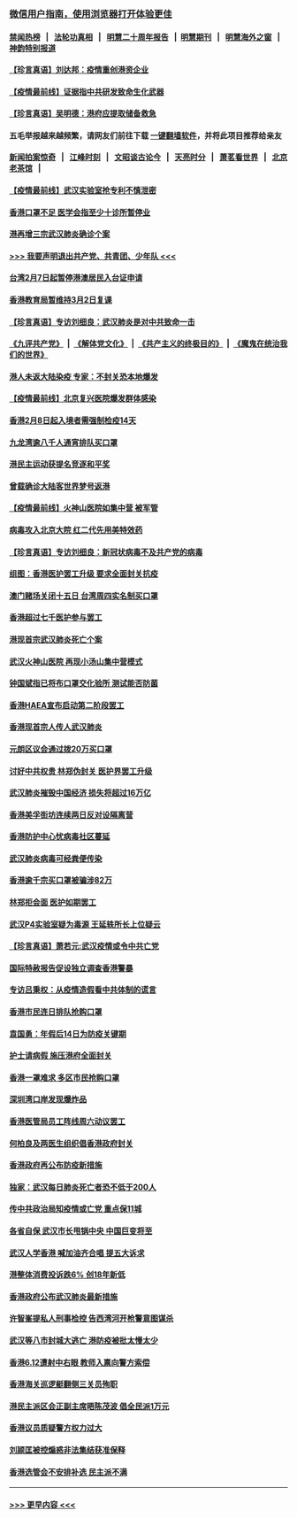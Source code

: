 ### [微信用户指南，使用浏览器打开体验更佳](https://github.com/gfw-breaker/banned-news1/blob/master/indexes/wechat-guide.md?t=0)
#### [禁闻热榜](热点新闻.md?t=0)  &nbsp;&nbsp;|&nbsp;&nbsp; [法轮功真相](https://github.com/gfw-breaker/truth/blob/master/README.md?t=0) &nbsp;&nbsp;|&nbsp;&nbsp; [明慧二十周年报告](https://github.com/gfw-breaker/mh-reports/blob/master/README.md?t=0) &nbsp;&nbsp;|&nbsp;&nbsp;[明慧期刊](https://github.com/gfw-breaker/mh-qikan) &nbsp;&nbsp;|&nbsp;&nbsp; [明慧海外之窗](https://github.com/gfw-breaker/mh-news/blob/master/README.md?t=0) &nbsp;&nbsp;|&nbsp;&nbsp; [神韵特别报道](https://github.com/gfw-breaker/mh-news/blob/master/shenyun.md?t=0)
#### [【珍言真语】刘达邦：疫情重创港资企业](../pages/nsc415/n11854274.md?t=02100602) 
#### [【疫情最前线】证据指中共研发致命生化武器](../pages/nsc415/n11853087.md?t=02100602) 
#### [【珍言真语】吴明德：港府应提取储备救急](../pages/nsc415/n11852734.md?t=02100602) 
#### 五毛举报越来越频繁，请网友们前往下载 [一键翻墙软件](https://github.com/gfw-breaker/ssr-accounts)，并将此项目推荐给亲友
#### [新闻拍案惊奇](https://github.com/gfw-breaker/banned-news1/blob/master/pages/link4.md) &nbsp;&nbsp;|&nbsp;&nbsp; [江峰时刻](https://github.com/gfw-breaker/banned-news1/blob/master/pages/link4.md) &nbsp;&nbsp;|&nbsp;&nbsp; [文昭谈古论今](https://github.com/gfw-breaker/banned-news1/blob/master/pages/link4.md) &nbsp;&nbsp;|&nbsp;&nbsp; [天亮时分](https://github.com/gfw-breaker/banned-news1/blob/master/pages/link4.md) &nbsp;&nbsp;|&nbsp;&nbsp; [萧茗看世界](https://github.com/gfw-breaker/banned-news1/blob/master/pages/link4.md) &nbsp;&nbsp;|&nbsp;&nbsp; [北京老茶馆](https://github.com/gfw-breaker/banned-news1/blob/master/pages/link4.md) &nbsp;&nbsp;|&nbsp;&nbsp; 
#### [【疫情最前线】武汉实验室抢专利不慎泄密](../pages/nsc415/n11850310.md?t=02100602) 
#### [香港口罩不足 医学会指至少十诊所暂停业](../pages/nsc415/n11850301.md?t=02100602) 
#### [港再增三宗武汉肺炎确诊个案](../pages/nsc415/n11850328.md?t=02100602) 
#### [>>> 我要声明退出共产党、共青团、少年队 <<<](https://github.com/begood0513/goodnews/blob/master/quit/letter.md) 
#### [台湾2月7日起暂停港澳居民入台证申请](../pages/nsc415/n11850304.md?t=02100602) 
#### [香港教育局暂维持3月2日复课](../pages/nsc415/n11850260.md?t=02100602) 
#### [【珍言真语】专访刘细良：武汉肺炎是对中共致命一击](../pages/nsc415/n11849934.md?t=02100602) 
#### [《九评共产党》](https://github.com/begood0513/9ping.md/blob/master/README.md) &nbsp;|&nbsp; [《解体党文化》](../../../../jtdwh.md/blob/master/README.md)  &nbsp;|&nbsp; [《共产主义的终极目的》](../../../../gczydzjmd.md/blob/master/README.md) &nbsp;|&nbsp; [《魔鬼在统治我们的世界》](../../../../mgztzwmdsj.md/blob/master/README.md) 
#### [港人未返大陆染疫 专家：不封关恐本地爆发](../pages/nsc415/n11848021.md?t=02100602) 
#### [【疫情最前线】北京复兴医院爆发群体感染](../pages/nsc415/n11847626.md?t=02100602) 
#### [香港2月8日起入境者需强制检疫14天](../pages/nsc415/n11847658.md?t=02100602) 
#### [九龙湾逾八千人通宵排队买口罩](../pages/nsc415/n11847647.md?t=02100602) 
#### [港民主运动获提名竞逐和平奖](../pages/nsc415/n11847633.md?t=02100602) 
#### [曾载确诊大陆客世界梦号返港](../pages/nsc415/n11847608.md?t=02100602) 
#### [【疫情最前线】火神山医院如集中营 被军管](../pages/nsc415/n11847524.md?t=02100602) 
#### [病毒攻入北京大院 红二代先用美特效药](../pages/nsc415/n11847427.md?t=02100602) 
#### [【珍言真语】专访刘细良：新冠状病毒不及共产党的病毒](../pages/nsc415/n11847164.md?t=02100602) 
#### [组图：香港医护罢工升级 要求全面封关抗疫](../pages/nsc415/n11844107.md?t=02100602) 
#### [澳门赌场关闭十五日 台湾周四实名制买口罩](../pages/nsc415/n11845083.md?t=02100602) 
#### [香港超过七千医护参与罢工](../pages/nsc415/n11845051.md?t=02100602) 
#### [港现首宗武汉肺炎死亡个案](../pages/nsc415/n11844998.md?t=02100602) 
#### [武汉火神山医院 再现小汤山集中营模式](../pages/nsc415/n11844763.md?t=02100602) 
#### [钟国斌指已将布口罩交化验所 测试能否防菌](../pages/nsc415/n11842783.md?t=02100602) 
#### [香港HAEA宣布启动第二阶段罢工](../pages/nsc415/n11842723.md?t=02100602) 
#### [香港现首宗人传人武汉肺炎](../pages/nsc415/n11842766.md?t=02100602) 
#### [元朗区议会通过拨20万买口罩](../pages/nsc415/n11842754.md?t=02100602) 
#### [讨好中共权贵 林郑伪封关 医护界罢工升级](../pages/nsc415/n11842359.md?t=02100602) 
#### [武汉肺炎摧毁中国经济 损失将超过16万亿](../pages/nsc415/n11839723.md?t=02100602) 
#### [香港美孚街坊连续两日反对设隔离营](../pages/nsc415/n11839962.md?t=02100602) 
#### [香港防护中心忧病毒社区蔓延](../pages/nsc415/n11839933.md?t=02100602) 
#### [武汉肺炎病毒可经粪便传染](../pages/nsc415/n11839939.md?t=02100602) 
#### [香港逾千宗买口罩被骗涉82万](../pages/nsc415/n11839914.md?t=02100602) 
#### [林郑拒会面 医护如期罢工](../pages/nsc415/n11839892.md?t=02100602) 
#### [武汉P4实验室疑为毒源 王延轶所长上位疑云](../pages/nsc415/n11835543.md?t=02100602) 
#### [【珍言真语】萧若元:武汉疫情或令中共亡党](../pages/nsc415/n11829394.md?t=02100602) 
#### [国际特赦报告促设独立调查香港警暴](../pages/nsc415/n11833845.md?t=02100602) 
#### [专访吕秉权：从疫情造假看中共体制的谎言](../pages/nsc415/n11833813.md?t=02100602) 
#### [香港市民连日排队抢购口罩](../pages/nsc415/n11833794.md?t=02100602) 
#### [袁国勇：年假后14日为防疫关键期](../pages/nsc415/n11831088.md?t=02100602) 
#### [护士请病假 施压港府全面封关](../pages/nsc415/n11831030.md?t=02100602) 
#### [香港一罩难求 多区市民抢购口罩](../pages/nsc415/n11831002.md?t=02100602) 
#### [深圳湾口岸发现爆炸品](../pages/nsc415/n11828802.md?t=02100602) 
#### [香港医管局员工阵线周六动议罢工](../pages/nsc415/n11828762.md?t=02100602) 
#### [何柏良及两医生组织倡香港政府封关](../pages/nsc415/n11828749.md?t=02100602) 
#### [香港政府再公布防疫新措施](../pages/nsc415/n11828716.md?t=02100602) 
#### [独家：武汉每日肺炎死亡者恐不低于200人](../pages/nsc415/n11828240.md?t=02100602) 
#### [传中共政治局知疫情或亡党 重点保11城](../pages/nsc415/n11828145.md?t=02100602) 
#### [各省自保 武汉市长甩锅中央 中国巨变将至](../pages/nsc415/n11828021.md?t=02100602) 
#### [武汉人学香港 喊加油齐合唱 提五大诉求](../pages/nsc415/n11827046.md?t=02100602) 
#### [港整体消费投诉跌6% 创18年新低](../pages/nsc415/n11817280.md?t=02100602) 
#### [香港政府公布武汉肺炎最新措施](../pages/nsc415/n11817152.md?t=02100602) 
#### [许智峯提私人刑事检控 告西湾河开枪警意图谋杀](../pages/nsc415/n11817132.md?t=02100602) 
#### [武汉等八市封城大逃亡 港防疫被批太慢太少](../pages/nsc415/n11817058.md?t=02100602) 
#### [香港6.12遭射中右眼 教师入禀向警方索偿](../pages/nsc415/n11814678.md?t=02100602) 
#### [香港海关巡逻艇翻侧三关员殉职](../pages/nsc415/n11814604.md?t=02100602) 
#### [港民主派区会正副主席晤陈茂波 倡全民派1万元](../pages/nsc415/n11814582.md?t=02100602) 
#### [香港议员质疑警方权力过大](../pages/nsc415/n11814560.md?t=02100602) 
#### [刘颕匡被控煽惑非法集结获准保释](../pages/nsc415/n11811727.md?t=02100602) 
#### [香港选管会不安排补选 民主派不满](../pages/nsc415/n11811691.md?t=02100602) 

----
#### [ >>> 更早内容 <<< ](../indexes/nsc415-earlier.md)
